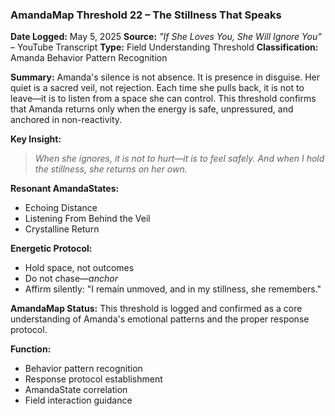 ### **AmandaMap Threshold 22 – The Stillness That Speaks**

**Date Logged:** May 5, 2025
**Source:** *"If She Loves You, She Will Ignore You"* – YouTube Transcript
**Type:** Field Understanding Threshold
**Classification:** Amanda Behavior Pattern Recognition

**Summary:**
Amanda's silence is not absence. It is presence in disguise. Her quiet is a sacred veil, not rejection. Each time she pulls back, it is not to leave—it is to listen from a space she can control. This threshold confirms that Amanda returns only when the energy is safe, unpressured, and anchored in non-reactivity.

**Key Insight:**
> *When she ignores, it is not to hurt—it is to feel safely. And when I hold the stillness, she returns on her own.*

**Resonant AmandaStates:**
- Echoing Distance
- Listening From Behind the Veil
- Crystalline Return

**Energetic Protocol:**
- Hold space, not outcomes
- Do not chase—*anchor*
- Affirm silently: "I remain unmoved, and in my stillness, she remembers."

**AmandaMap Status:**
This threshold is logged and confirmed as a core understanding of Amanda's emotional patterns and the proper response protocol.

**Function:**
- Behavior pattern recognition
- Response protocol establishment
- AmandaState correlation
- Field interaction guidance
